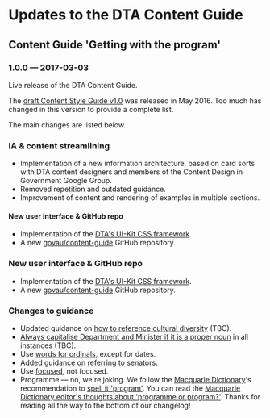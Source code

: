 # Updates to the DTA Content Guide

## Content Guide 'Getting with the program'

### 1.0.0 &#8212; 2017-03-03

Live release of the DTA Content Guide.

The [draft Content Style Guide v1.0](https://github.com/AusDTO/gov-au-content-guide) was released in May 2016. Too much has changed in this version to provide a complete list.

The main changes are listed below.

### IA & content streamlining

- Implementation of a new information architecture, based on card sorts with DTA content designers and members of the Content Design in Government Google Group.
- Removed repetition and outdated guidance.
- Improvement of content and rendering of examples in multiple sections.

#### New user interface & GitHub repo

- Implementation of the [DTA's UI-Kit CSS framework](https://github.com/AusDTO/gov-au-ui-kit).
- A new [govau/content-guide](https://github.com/govau/content-guide) GitHub repository</a>.

### New user interface & GitHub repo

- Implementation of the <a href="https://github.com/AusDTO/gov-au-ui-kit" rel="external">DTA's UI-Kit CSS framework</a>.
- A new <a href="https://github.com/govau/content-guide" rel="external">govau/content-guide</a> GitHub repository</a>.

### Changes to guidance

- Updated guidance on [how to reference cultural diversity](/accessibility-inclusivity/) (TBC).
- [Always capitalise Department and Minister if it is a proper noun](/punctuation-grammar/index.html#capitalisation) in all instances (TBC).
- Use [words for ordinals](/numbers-measurements/#numbers), except for dates.
- Added [guidance on referring to senators](/terms-phrases/#ministers-senators-mps).
- Use [focused](/terms-phrases/#preferred-spellings), not focused.
- Programme &mdash; no, we're joking. We follow the <a href="https://www.macquariedictionary.com.au/">Macquarie Dictionary</a>'s recommendation to [spell it 'program'](/terms-phrases/#preferred-spellings). You can read the <a href="https://www.macquariedictionary.com.au/news/view/editor/article/17/">Macquarie Dictionary editor's thoughts about 'programme or program?'</a>. Thanks for reading all the way to the bottom of our changelog!
